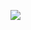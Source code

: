 <a href="https://github.com/kubinka0505"><img src="https://raw.githubusercontent.com/kubinka0505/kubinka0505/main/github-metrics.svg)https://raw.githubusercontent.com/kubinka0505/kubinka0505/main/github-metrics.svg"></a>
